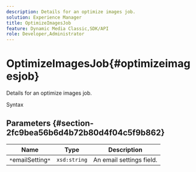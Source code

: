 ```yaml
---
description: Details for an optimize images job.
solution: Experience Manager
title: OptimizeImagesJob
feature: Dynamic Media Classic,SDK/API
role: Developer,Administrator
---
```


# OptimizeImagesJob{#optimizeimagesjob}

Details for an optimize images job.

 Syntax 

## Parameters {#section-2fc9bea56b6d4b72b80d4f04c5f9b862}

|  Name  | Type  | Description  |
|---|---|---|
|  `*`emailSetting`*`  | `xsd:string`  | An email settings field.  |

